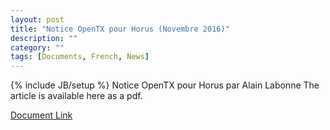 ```yaml
---
layout: post
title: "Notice OpenTX pour Horus (Novembre 2016)"
description: ""
category: ""
tags: [Documents, French, News]
---
```

{% include JB/setup %}
Notice OpenTX pour Horus par Alain Labonne
The article is available here as a pdf.  

[Document Link](https://goo.gl/AjIptG)
